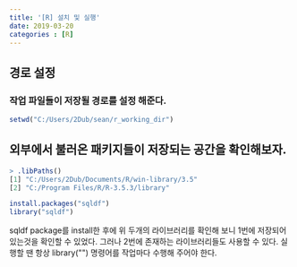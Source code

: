 ```yaml
---
title: '[R] 설치 및 실행'
date: 2019-03-20
categories : [R]
---
```


## 경로 설정

### 작업 파일들이 저장될 경로를 설정 해준다.

```r
setwd("C:/Users/2Dub/sean/r_working_dir")
```

## 외부에서 불러온 패키지들이 저장되는 공간을 확인해보자.

```r
> .libPaths()
[1] "C:/Users/2Dub/Documents/R/win-library/3.5"
[2] "C:/Program Files/R/R-3.5.3/library"

install.packages("sqldf")
library("sqldf")
```

sqldf package를 install한 후에 위 두개의 라이브러리를 확인해 보니 1번에 저장되어 있는것을 확인할 수 있었다. 그러나 2번에 존재하는 라이브러리들도 사용할 수 있다. 실행할 땐 항상 library("")
명령어를 작업마다 수행해 주어야 한다.
